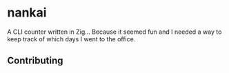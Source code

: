 # nankai

A CLI counter written in Zig... Because it seemed fun and I needed a way to keep track of which days I went to the office.

## Contributing
